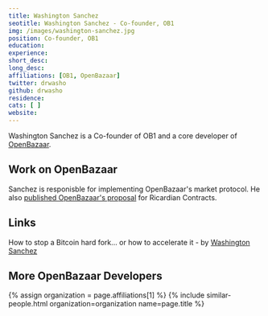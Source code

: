 ```yaml
---
title: Washington Sanchez
seotitle: Washington Sanchez - Co-founder, OB1
img: /images/washington-sanchez.jpg
position: Co-founder, OB1
education:
experience:
short_desc:
long_desc:
affiliations: [OB1, OpenBazaar]
twitter: drwasho
github: drwasho
residence:
cats: [ ]
website:
---
```

Washington Sanchez is a Co-founder of OB1 and a core developer of [OpenBazaar](/openbazaar/).  

## Work on OpenBazaar

Sanchez is responisble for implementing OpenBazaar's market protocol. He also [published OpenBazaar's proposal](https://gist.github.com/drwasho/a5380544c170bdbbbad8) for Ricardian Contracts.

## Links

How to stop a Bitcoin hard fork… or how to accelerate it - by [Washington Sanchez](https://medium.com/@drwasho/how-to-stop-a-bitcoin-hard-fork-or-how-to-accelerate-it-2197a08196ec#.nxu664x2d)

## More OpenBazaar Developers

{% assign organization = page.affiliations[1] %}
{% include similar-people.html organization=organization name=page.title %}
